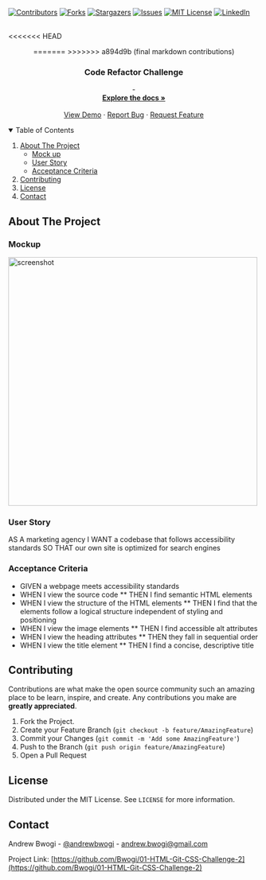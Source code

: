 [![Contributors][contributors-shield]][contributors-url]
[![Forks][forks-shield]][forks-url]
[![Stargazers][stars-shield]][stars-url]
[![Issues][issues-shield]][issues-url]
[![MIT License][license-shield]][license-url]
[![LinkedIn][linkedin-shield]][linkedin-url]



<!-- PROJECT LOGO -->
<br />
<<<<<<< HEAD
<p align="center">
  <a href="https://github.com/Bwogi/01-HTML-Git-CSS-Challenge-2">
    <!-- <img src="images/logo.png" alt="Logo" width="80" height="80"> -->
  </a>
=======
<!-- <p align="center">
  <a href="#">
    <img src="images/logo.png" alt="Logo" width="80" height="80">
  </a> -->
>>>>>>> a894d9b (final markdown contributions)

  <h3 align="center">Code Refactor Challenge</h3>

  <p align="center">
    -
    <br />
    <a href="https://github.com/Bwogi/01-HTML-Git-CSS-Challenge-2"><strong>Explore the docs »</strong></a>
    <br />
    <br />
    <a href="https://bwogi.github.io/01-HTML-Git-CSS-Challenge-2/">View Demo</a>
    ·
    <a href="https://bwogi.github.io/01-HTML-Git-CSS-Challenge-2/issues">Report Bug</a>
    ·
    <a href="https://bwogi.github.io/01-HTML-Git-CSS-Challenge-2/issues">Request Feature</a>
  </p>
</p>



<!-- TABLE OF CONTENTS -->
<details open="open">
  <summary>Table of Contents</summary>
  <ol>
    <li>
      <a href="#about-the-project">About The Project</a>
      <ul>
        <li><a href="#mockup">Mock up</a></li>
        <li><a href="#user-story">User Story</a></li>
        <li><a href="#acceptance-criteria">Acceptance Criteria</a></li>
      </ul>
    </li>
    <li><a href="#contributing">Contributing</a></li>
    <li><a href="#license">License</a></li>
    <li><a href="#contact">Contact</a></li>
  </ol>
</details>



<!-- ABOUT THE PROJECT -->
## About The Project

### Mockup

<img src="./assets/images/challenge_2_snapshot.png" alt="screenshot" width="500" >


### User Story
AS A marketing agency
I WANT a codebase that follows accessibility standards
SO THAT our own site is optimized for search engines

### Acceptance Criteria
* GIVEN a webpage meets accessibility standards
* WHEN I view the source code
** THEN I find semantic HTML elements
* WHEN I view the structure of the HTML elements
** THEN I find that the elements follow a logical structure independent of styling and positioning
* WHEN I view the image elements
** THEN I find accessible alt attributes
* WHEN I view the heading attributes
** THEN they fall in sequential order
* WHEN I view the title element
** THEN I find a concise, descriptive title

<!-- CONTRIBUTING -->
## Contributing

Contributions are what make the open source community such an amazing place to be learn, inspire, and create. Any contributions you make are **greatly appreciated**.

1. Fork the Project.
2. Create your Feature Branch (`git checkout -b feature/AmazingFeature`)
3. Commit your Changes (`git commit -m 'Add some AmazingFeature'`)
4. Push to the Branch (`git push origin feature/AmazingFeature`)
5. Open a Pull Request



<!-- LICENSE -->
## License

Distributed under the MIT License. See `LICENSE` for more information.



<!-- CONTACT -->
## Contact

Andrew Bwogi - [@andrewbwogi](https://twitter.com/andrewbwogi) - andrew.bwogi@gmail.com

Project Link: [https://github.com/Bwogi/01-HTML-Git-CSS-Challenge-2](https://github.com/Bwogi/01-HTML-Git-CSS-Challenge-2)



<!-- MARKDOWN LINKS & IMAGES -->
<!-- https://www.markdownguide.org/basic-syntax/#reference-style-links -->
[contributors-shield]: https://img.shields.io/github/contributors/othneildrew/Best-README-Template.svg?style=for-the-badge
[contributors-url]: https://github.com/Bwogi/01-HTML-Git-CSS-Challenge-2/graphs/contributors
[forks-shield]: https://img.shields.io/github/forks/othneildrew/Best-README-Template.svg?style=for-the-badge
[forks-url]: https://github.com/Bwogi/01-HTML-Git-CSS-Challenge-2/network/members
[stars-shield]: https://img.shields.io/github/stars/othneildrew/Best-README-Template.svg?style=for-the-badge
[stars-url]: https://github.com/Bwogi/01-HTML-Git-CSS-Challenge-2/stargazers
[issues-shield]: https://img.shields.io/github/issues/othneildrew/Best-README-Template.svg?style=for-the-badge
[issues-url]: https://github.com/Bwogi/01-HTML-Git-CSS-Challenge-2/issues
[license-shield]: https://img.shields.io/github/license/othneildrew/Best-README-Template.svg?style=for-the-badge
[license-url]: https://github.com/Bwogi/01-HTML-Git-CSS-Challenge-2/blob/main/LICENSE.txt
[linkedin-shield]: https://img.shields.io/badge/-LinkedIn-black.svg?style=for-the-badge&logo=linkedin&colorB=555
[linkedin-url]: https://www.linkedin.com/in/andrew-bwogi-6796bb5/
